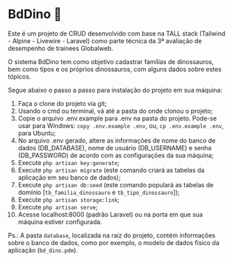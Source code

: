 # BdDino 🦖
 
Este é um projeto de CRUD desenvolvido com base na TALL stack (Tailwind - Alpine - Livewire - Laravel) como parte técnica da 3ª avaliação de desempenho de trainees Globalweb.

O sistema BdDino tem como objetivo cadastrar famílias de dinossauros, bem como tipos e os próprios dinossauros, com alguns dados sobre estes tópicos.

Segue abaixo o passo a passo para instalação do projeto em sua máquina:

1. Faça o clone do projeto via git;
2. Usando o cmd ou terminal, vá até a pasta do onde clonou o projeto;
3. Copie o arquivo .env.example para .env na pasta do projeto. Pode-se usar para Windows: `copy .env.example .env`, ou, `cp .env.example .env`, para Ubuntu;
4. No arquivo .env gerado, altere as informações de nome do banco de dados (DB_DATABASE), nome de usuário (DB_USERNAME) e senha (DB_PASSWORD) de acordo com as configurações da sua máquina;
5. Execute `php artisan key:generate`;
6. Execute `php artisan migrate` (este comando criará as tabelas da aplicação em seu banco de dados);
7. Execute `php artisan db:seed` (este comando populará as tabelas de domínio [`tb_familia_dinossauro` e `tb_tipo_dinossauro`]);
7. Execute `php artisan storage:link`;
8. Execute `php artisan serve`;
9. Acesse localhost:8000 (padrão Laravel) ou na porta em que sua máquina estiver configurada.

Ps.: A pasta `database`, localizada na raiz do projeto, contém informações sobre o banco de dados, como por exemplo, o modelo de dados físico da aplicação (`bd_dino.pdm`).
